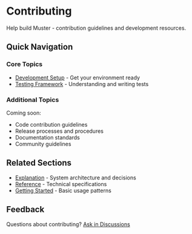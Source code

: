 # Contributing

Help build Muster - contribution guidelines and development resources.

## Quick Navigation

### Core Topics
- [Development Setup](development-setup.md) - Get your environment ready
- [Testing Framework](testing/) - Understanding and writing tests

### Additional Topics
Coming soon:
- Code contribution guidelines
- Release processes and procedures
- Documentation standards
- Community guidelines

## Related Sections
- [Explanation](../explanation/) - System architecture and decisions
- [Reference](../reference/) - Technical specifications
- [Getting Started](../getting-started/) - Basic usage patterns

## Feedback
Questions about contributing? [Ask in Discussions](https://github.com/giantswarm/muster/discussions) 